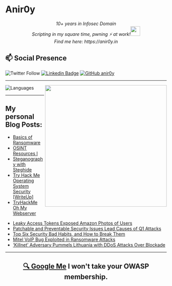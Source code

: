 # Anir0y


<p align="center"><em>10+ years in Infosec Domain<br>
  Scripting in my square time, pwning ⚡ at work!<img src="https://media.giphy.com/media/WUlplcMpOCEmTGBtBW/giphy.gif" width="30"> <br>
  Find me here: https://anir0y.in
</em></p>

## 📫 Social Presence

![Twitter Follow](https://img.shields.io/twitter/follow/anir0y?color=blue&style=for-the-badge&logo=twitter)
[![Linkedin Badge](https://img.shields.io/badge/Animesh%20Roy-Connect%20on%20linkedin-black?style=for-the-badge&logo=linkedin)](https://www.linkedin.com/in/anir0y/)
[![GitHub anir0y](https://img.shields.io/github/followers/anir0y?label=GitHub&style=for-the-badge&logo=github)](https://github.com/anir0y)

---

<img align='right' src="https://github-readme-stats.vercel.app/api?username=anir0y&show_icons=true&theme=dark" width="380">
<p align="left">
  <img  src="https://github-readme-stats.vercel.app/api/top-langs/?username=anir0y&layout=compact&hide=html,css" alt="Languages" />
</p>


---

## My personal Blog Posts:

<!-- CLASS:START -->
- [Basics of Ransomware](https://classroom.anir0y.in/post/what_is_ransomware/)
- [OSINT Resources I](https://classroom.anir0y.in/post/osint_resources-i/)
- [Steganography with Steghide](https://classroom.anir0y.in/post/stegnography/)
- [Try Hack Me Operating System Security [WriteUp]](https://classroom.anir0y.in/post/tryhackme-operatingsystemsecurity/)
- [TryHackMe Oh My Webserver](https://classroom.anir0y.in/post/tryhackme-oh-my-webserver/)
<!-- CLASS:END -->


<!-- THREAT:START -->
- [Leaky Access Tokens Exposed Amazon Photos of Users](https://threatpost.com/exposed-amazon-photos/180105/)
- [Patchable and Preventable Security Issues Lead Causes of Q1 Attacks](https://threatpost.com/lead-causes-of-q1-attacks/180096/)
- [Top Six Security Bad Habits, and How to Break Them](https://threatpost.com/six-bad-habits-break/180082/)
- [Mitel VoIP Bug Exploited in Ransomware Attacks](https://threatpost.com/mitel-voip-bug-exploited/180079/)
- [‘Killnet’ Adversary Pummels Lithuania with DDoS Attacks Over Blockade](https://threatpost.com/killnet-pummels-lithuania/180075/)
<!-- THREAT:END -->

---

<h2 align=center>
  <a href="https://google.com/search?q=@anir0y">🔍 Google Me</a> I won't take your OWASP membership. 
</h2>


